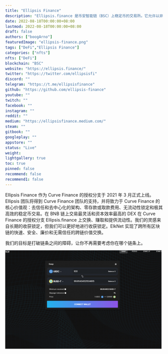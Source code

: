 ```yaml
---
title: "Ellipsis Finance"
description: "Ellipsis.finance 是币安智能链（BSC）上稳定币的交易所。它允许以非常低的滑点和最低的费用进行稳定的硬币交换。"
date: 2022-08-18T00:00:00+08:00
lastmod: 2022-08-18T00:00:00+08:00
draft: false
authors: ["boogArno"]
featuredImage: "ellipsis-finance.png"
tags: ["DeFi","Ellipsis Finance"]
categories: ["nfts"]
nfts: ["DeFi"]
blockchain: "BSC"
website: "https://ellipsis.finance/"
twitter: "https://twitter.com/ellipsisfi"
discord: ""
telegram: "https://t.me/ellipsisfinance"
github: "https://github.com/ellipsis-finance"
youtube: ""
twitch: ""
facebook: ""
instagram: ""
reddit: ""
medium: "https://ellipsisfinance.medium.com/"
steam: ""
gitbook: ""
googleplay: ""
appstore: ""
status: "Live"
weight: 
lightgallery: true
toc: true
pinned: false
recommend: false
recommend1: false
---
```

Ellipsis Finance 作为 Curve Finance 的授权分支于 2021 年 3 月正式上线。 Ellipsis 团队将得到 Curve Finance 团队的支持，并将致力于 Curve Finance 的核心价值观：去信任和去中心化的架构、零存款或取款费用、无流动性锁定和极其高效的稳定币交易。在 BNB 链上交易最灵活和资本效率最高的 DEX
在 Curve Finance 的授权分支 Ellipsis.finance 上交换、赚取和提供流动性。我们的灵感来自长期的收获锁定，但我们可以更好地进行收获锁定。ElkNet 实现了跨所有区块链的快速、安全、廉价和无需信任的跨链价值交换。

我们的目标是打破链条之间的障碍，让你不再需要考虑你在哪个链条上。

![ellipsisfinance-dapp-defi-bsc-image2-500x315_67e61c826b383e7521acf399eb259163](ellipsisfinance-dapp-defi-bsc-image2-500x315_67e61c826b383e7521acf399eb259163.png)

